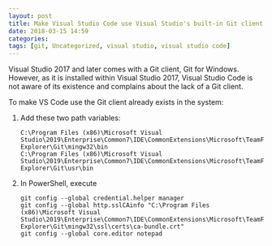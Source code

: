 ```yaml
---
layout: post
title: Make Visual Studio Code use Visual Studio's built-in Git client
date: 2018-03-15 14:59
categories: 
tags: [git, Uncategorized, visual studio, visual studio code]
---
```


Visual Studio 2017 and later comes with a Git client, Git for Windows. However, as it is installed within Visual Studio 2017, Visual Studio Code is not aware of its existence and complains about the lack of a Git client.

To make VS Code use the Git client already exists in the system:

1. Add these two path variables:

	```
	C:\Program Files (x86)\Microsoft Visual Studio\2019\Enterprise\Common7\IDE\CommonExtensions\Microsoft\TeamFoundation\Team Explorer\Git\mingw32\bin
	C:\Program Files (x86)\Microsoft Visual Studio\2019\Enterprise\Common7\IDE\CommonExtensions\Microsoft\TeamFoundation\Team Explorer\Git\usr\bin
	```

1. In PowerShell, execute 
	```
	git config --global credential.helper manager
	git config --global http.sslCAinfo "C:\Program Files (x86)\Microsoft Visual Studio\2019\Enterprise\Common7\IDE\CommonExtensions\Microsoft\TeamFoundation\Team Explorer\Git\mingw32\ssl\certs\ca-bundle.crt"
	git config --global core.editor notepad
	```
